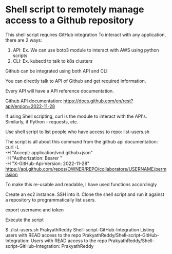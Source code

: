 # Shell script to remotely manage access to a Github repository

This shell script requires GitHub integration
To interact with any application, there are 2 ways:
1. API: Ex. We can use boto3 module to interact with AWS using python scripts
2. CLI: Ex. kubectl to talk to k8s clusters

Github can be integrated using both API and CLI

You can directly talk to API of Github and get required information.

Every API will have a API reference documentation.

Github API documentation: https://docs.github.com/en/rest?apiVersion=2022-11-28

If using Shell scripting, curl is the module to interact with the API's. Similarly, if Python - requests, etc.

Use shell script to list people who have access to repo: list-users.sh

The script is all about this command from the github api documentation:
curl -L \
  -H "Accept: application/vnd.github+json" \
  -H "Authorization: Bearer <YOUR-TOKEN>" \
  -H "X-GitHub-Api-Version: 2022-11-28" \
  https://api.github.com/repos/OWNER/REPO/collaborators/USERNAME/permission

To make this re-usable and readable, I have used functions accordingly

Create an ec2 instance. SSH into it. Clone the shell script and run it against a repository to programmatically list users.

export username and token

Execute the script

$ ./list-users.sh PrakyathReddy Shell-script-GitHub-Integration
Listing users with READ access to the repo PrakyathReddy/Shell-script-GitHub-Integration:
Users with READ access to the repo PrakyathReddy/Shell-script-GitHub-Integration:
PrakyathReddy